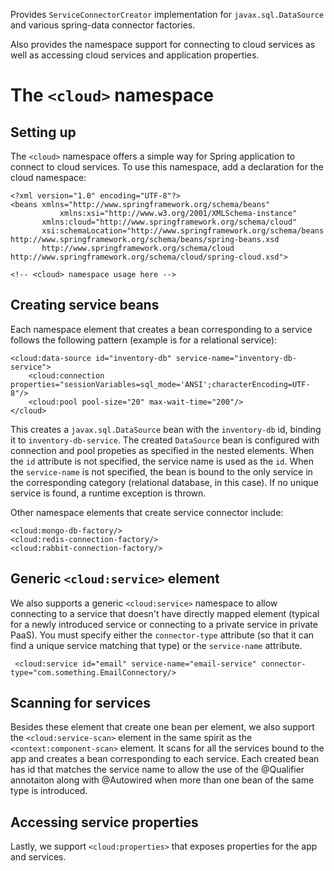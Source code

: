 Provides `ServiceConnectorCreator` implementation for `javax.sql.DataSource` and various spring-data connector factories.

Also provides the namespace support for connecting to cloud services as well as accessing cloud services and application properties.

The `<cloud>` namespace
=======================

Setting up
----------

The `<cloud>` namespace offers a simple way for Spring application to connect to cloud services. To use this namespace, add a declaration for the cloud namespace:

    <?xml version="1.0" encoding="UTF-8"?>
    <beans xmlns="http://www.springframework.org/schema/beans"
               xmlns:xsi="http://www.w3.org/2001/XMLSchema-instance"
           xmlns:cloud="http://www.springframework.org/schema/cloud"
           xsi:schemaLocation="http://www.springframework.org/schema/beans http://www.springframework.org/schema/beans/spring-beans.xsd
           http://www.springframework.org/schema/cloud http://www.springframework.org/schema/cloud/spring-cloud.xsd">

    <!-- <cloud> namespace usage here -->

Creating service beans
----------------------

Each namespace element that creates a bean corresponding to a service follows the following pattern (example is for a relational service):

    <cloud:data-source id="inventory-db" service-name="inventory-db-service">
        <cloud:connection properties="sessionVariables=sql_mode='ANSI';characterEncoding=UTF-8"/>
        <cloud:pool pool-size="20" max-wait-time="200"/>
    </cloud>

This creates a `javax.sql.DataSource` bean with the `inventory-db` id, binding it to `inventory-db-service`. The created `DataSource` bean is configured with connection and pool propeties as specified in the nested elements.
When the `id` attribute is not specified, the service name is used as the `id`. When the `service-name` is not specified, the bean is bound to the only service in the corresponding category (relational database, in this case). If no unique service is found, a runtime exception is thrown.

Other namespace elements that create service connector include:
	
    <cloud:mongo-db-factory/>
    <cloud:redis-connection-factory/>
    <cloud:rabbit-connection-factory/>

Generic `<cloud:service>` element
--------------------------------

We also supports a generic `<cloud:service>` namespace to allow connecting to a service that doesn't have directly mapped element (typical for a newly introduced service or connecting to a private service in private PaaS). You must specify either the `connector-type` attribute (so that it can find a unique service matching that type) or the `service-name` attribute.

     <cloud:service id="email" service-name="email-service" connector-type="com.something.EmailConnectory/>

Scanning for services
---------------------

Besides these element that create one bean per element, we also support the `<cloud:service-scan>` element in the same spirit as the `<context:component-scan>` element. It scans for all the services bound to the app and creates a bean corresponding to each service. Each created bean has id that matches the service name to allow the use of the @Qualifier annotaiton along with @Autowired when more than one bean of the same type is introduced.

Accessing service properties
----------------------------
Lastly, we support `<cloud:properties>` that exposes properties for the app and services.
